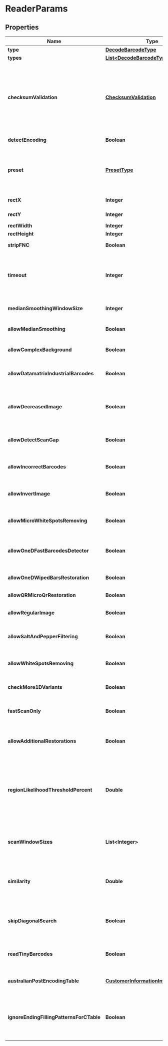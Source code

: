 
# ReaderParams

## Properties
Name | Type | Description | Notes
------------ | ------------- | ------------- | -------------
**type** | [**DecodeBarcodeType**](DecodeBarcodeType.md) | The type of barcode to read. |  [optional]
**types** | [**List&lt;DecodeBarcodeType&gt;**](DecodeBarcodeType.md) | Multiple barcode types to read. |  [optional]
**checksumValidation** | [**ChecksumValidation**](ChecksumValidation.md) | Enable checksum validation during recognition for 1D barcodes. Default is treated as Yes for symbologies which must contain checksum, as No where checksum only possible. Checksum never used: Codabar Checksum is possible: Code39 Standard/Extended, Standard2of5, Interleaved2of5, Matrix2of5, ItalianPost25, DeutschePostIdentcode, DeutschePostLeitcode, VIN Checksum always used: Rest symbologies |  [optional]
**detectEncoding** | **Boolean** | A flag which force engine to detect codetext encoding for Unicode. |  [optional]
**preset** | [**PresetType**](PresetType.md) | Preset allows to configure recognition quality and speed manually. You can quickly set up Preset by embedded presets: HighPerformance, NormalQuality, HighQuality, MaxBarCodes or you can manually configure separate options. Default value of Preset is NormalQuality. |  [optional]
**rectX** | **Integer** | Set X of top left corner of area for recognition. |  [optional]
**rectY** | **Integer** | Set Y of top left corner of area for recognition. |  [optional]
**rectWidth** | **Integer** | Set Width of area for recognition. |  [optional]
**rectHeight** | **Integer** | Set Height of area for recognition. |  [optional]
**stripFNC** | **Boolean** | Value indicating whether FNC symbol strip must be done. |  [optional]
**timeout** | **Integer** | Timeout of recognition process in milliseconds. Default value is 15_000 (15 seconds). Maximum value is 30_000 (1/2 minute). In case of a timeout RequestTimeout (408) status will be returned. Try reducing the image size to avoid timeout. |  [optional]
**medianSmoothingWindowSize** | **Integer** | Window size for median smoothing. Typical values are 3 or 4. Default value is 3. AllowMedianSmoothing must be set. |  [optional]
**allowMedianSmoothing** | **Boolean** | Allows engine to enable median smoothing as additional scan. Mode helps to recognize noised barcodes. |  [optional]
**allowComplexBackground** | **Boolean** | Allows engine to recognize color barcodes on color background as additional scan. Extremely slow mode. |  [optional]
**allowDatamatrixIndustrialBarcodes** | **Boolean** | Allows engine for Datamatrix to recognize dashed industrial Datamatrix barcodes. Slow mode which helps only for dashed barcodes which consist from spots. |  [optional]
**allowDecreasedImage** | **Boolean** | Allows engine to recognize decreased image as additional scan. Size for decreasing is selected by internal engine algorithms. Mode helps to recognize barcodes which are noised and blurred but captured with high resolution. |  [optional]
**allowDetectScanGap** | **Boolean** | Allows engine to use gap between scans to increase recognition speed. Mode can make recognition problems with low height barcodes. |  [optional]
**allowIncorrectBarcodes** | **Boolean** | Allows engine to recognize barcodes which has incorrect checksum or incorrect values. Mode can be used to recognize damaged barcodes with incorrect text. |  [optional]
**allowInvertImage** | **Boolean** | Allows engine to recognize inverse color image as additional scan. Mode can be used when barcode is white on black background. |  [optional]
**allowMicroWhiteSpotsRemoving** | **Boolean** | Allows engine for Postal barcodes to recognize slightly noised images. Mode helps to recognize slightly damaged Postal barcodes. |  [optional]
**allowOneDFastBarcodesDetector** | **Boolean** | Allows engine for 1D barcodes to quickly recognize high quality barcodes which fill almost whole image. Mode helps to quickly recognize generated barcodes from Internet. |  [optional]
**allowOneDWipedBarsRestoration** | **Boolean** | Allows engine for 1D barcodes to recognize barcodes with single wiped/glued bars in pattern. |  [optional]
**allowQRMicroQrRestoration** | **Boolean** | Allows engine for QR/MicroQR to recognize damaged MicroQR barcodes. |  [optional]
**allowRegularImage** | **Boolean** | Allows engine to recognize regular image without any restorations as main scan. Mode to recognize image as is. |  [optional]
**allowSaltAndPepperFiltering** | **Boolean** | Allows engine to recognize barcodes with salt and pepper noise type. Mode can remove small noise with white and black dots. |  [optional]
**allowWhiteSpotsRemoving** | **Boolean** | Allows engine to recognize image without small white spots as additional scan. Mode helps to recognize noised image as well as median smoothing filtering. |  [optional]
**checkMore1DVariants** | **Boolean** | Allows engine to recognize 1D barcodes with checksum by checking more recognition variants. Default value: False. |  [optional]
**fastScanOnly** | **Boolean** | Allows engine for 1D barcodes to quickly recognize middle slice of an image and return result without using any time-consuming algorithms. Default value: False. |  [optional]
**allowAdditionalRestorations** | **Boolean** | Allows engine using additional image restorations to recognize corrupted barcodes. At this time, it is used only in MicroPdf417 barcode type. Default value: False. |  [optional]
**regionLikelihoodThresholdPercent** | **Double** | Sets threshold for detected regions that may contain barcodes. Value 0.7 means that bottom 70% of possible regions are filtered out and not processed further. Region likelihood threshold must be between [0.05, 0.9] Use high values for clear images with few barcodes. Use low values for images with many barcodes or for noisy images. Low value may lead to a bigger recognition time. |  [optional]
**scanWindowSizes** | **List&lt;Integer&gt;** | Scan window sizes in pixels. Allowed sizes are 10, 15, 20, 25, 30. Scanning with small window size takes more time and provides more accuracy but may fail in detecting very big barcodes. Combining of several window sizes can improve detection quality. |  [optional]
**similarity** | **Double** | Similarity coefficient depends on how homogeneous barcodes are. Use high value for clear barcodes. Use low values to detect barcodes that ara partly damaged or not lighten evenly. Similarity coefficient must be between [0.5, 0.9] |  [optional]
**skipDiagonalSearch** | **Boolean** | Allows detector to skip search for diagonal barcodes. Setting it to false will increase detection time but allow to find diagonal barcodes that can be missed otherwise. Enabling of diagonal search leads to a bigger detection time. |  [optional]
**readTinyBarcodes** | **Boolean** | Allows engine to recognize tiny barcodes on large images. Ignored if AllowIncorrectBarcodes is set to True. Default value: False. |  [optional]
**australianPostEncodingTable** | [**CustomerInformationInterpretingType**](CustomerInformationInterpretingType.md) | Interpreting Type for the Customer Information of AustralianPost BarCode.Default is CustomerInformationInterpretingType.Other. |  [optional]
**ignoreEndingFillingPatternsForCTable** | **Boolean** | The flag which force AustraliaPost decoder to ignore last filling patterns in Customer Information Field during decoding as CTable method. CTable encoding method does not have any gaps in encoding table and sequence \&quot;333\&quot; of filling patterns is decoded as letter \&quot;z\&quot;. |  [optional]



